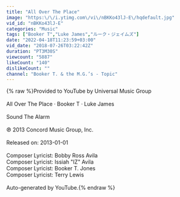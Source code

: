 ```yaml
---
title: "All Over The Place"
image: "https:\/\/i.ytimg.com\/vi\/nBKKo43lJ-E\/hqdefault.jpg"
vid_id: "nBKKo43lJ-E"
categories: "Music"
tags: ["Booker T","Luke James","ルーク・ジェイムズ"]
date: "2022-04-18T11:23:59+03:00"
vid_date: "2018-07-26T03:22:42Z"
duration: "PT3M30S"
viewcount: "5887"
likeCount: "140"
dislikeCount: ""
channel: "Booker T. & the M.G.’s - Topic"
---
```

{% raw %}Provided to YouTube by Universal Music Group<br /><br />All Over The Place · Booker T · Luke James<br /><br />Sound The Alarm<br /><br />℗ 2013 Concord Music Group, Inc.<br /><br />Released on: 2013-01-01<br /><br />Composer  Lyricist: Bobby Ross Avila<br />Composer  Lyricist: Issiah &quot;IZ&quot; Avila<br />Composer  Lyricist: Booker T. Jones<br />Composer  Lyricist: Terry Lewis<br /><br />Auto-generated by YouTube.{% endraw %}
